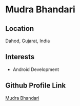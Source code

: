 # Mudra Bhandari
 
 ## Location
 Dahod, Gujarat, India
 
 ## Interests
 - Android Development
 
 ## Github Profile Link
 [Mudra Bhandari](https://github.com/mudra16bhandari)
